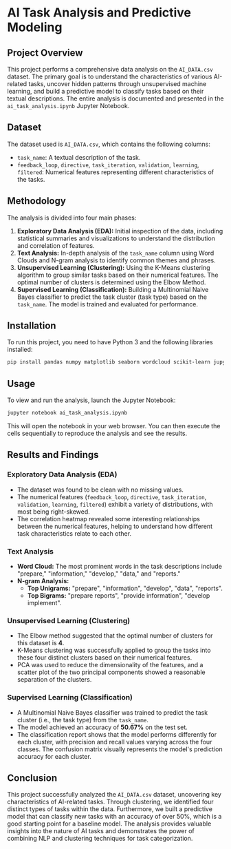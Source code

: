 # AI Task Analysis and Predictive Modeling

## Project Overview

This project performs a comprehensive data analysis on the `AI_DATA.csv` dataset. The primary goal is to understand the characteristics of various AI-related tasks, uncover hidden patterns through unsupervised machine learning, and build a predictive model to classify tasks based on their textual descriptions. The entire analysis is documented and presented in the `ai_task_analysis.ipynb` Jupyter Notebook.

## Dataset

The dataset used is `AI_DATA.csv`, which contains the following columns:

*   `task_name`: A textual description of the task.
*   `feedback_loop`, `directive`, `task_iteration`, `validation`, `learning`, `filtered`: Numerical features representing different characteristics of the tasks.

## Methodology

The analysis is divided into four main phases:

1.  **Exploratory Data Analysis (EDA):** Initial inspection of the data, including statistical summaries and visualizations to understand the distribution and correlation of features.
2.  **Text Analysis:** In-depth analysis of the `task_name` column using Word Clouds and N-gram analysis to identify common themes and phrases.
3.  **Unsupervised Learning (Clustering):** Using the K-Means clustering algorithm to group similar tasks based on their numerical features. The optimal number of clusters is determined using the Elbow Method.
4.  **Supervised Learning (Classification):** Building a Multinomial Naive Bayes classifier to predict the task cluster (task type) based on the `task_name`. The model is trained and evaluated for performance.

## Installation

To run this project, you need to have Python 3 and the following libraries installed:

```bash
pip install pandas numpy matplotlib seaborn wordcloud scikit-learn jupyter
```

## Usage

To view and run the analysis, launch the Jupyter Notebook:

```bash
jupyter notebook ai_task_analysis.ipynb
```

This will open the notebook in your web browser. You can then execute the cells sequentially to reproduce the analysis and see the results.

## Results and Findings

### Exploratory Data Analysis (EDA)

*   The dataset was found to be clean with no missing values.
*   The numerical features (`feedback_loop`, `directive`, `task_iteration`, `validation`, `learning`, `filtered`) exhibit a variety of distributions, with most being right-skewed.
*   The correlation heatmap revealed some interesting relationships between the numerical features, helping to understand how different task characteristics relate to each other.

### Text Analysis

*   **Word Cloud:** The most prominent words in the task descriptions include "prepare," "information," "develop," "data," and "reports."
*   **N-gram Analysis:**
    *   **Top Unigrams:** "prepare", "information", "develop", "data", "reports".
    *   **Top Bigrams:** "prepare reports", "provide information", "develop implement".

### Unsupervised Learning (Clustering)

*   The Elbow method suggested that the optimal number of clusters for this dataset is **4**.
*   K-Means clustering was successfully applied to group the tasks into these four distinct clusters based on their numerical features.
*   PCA was used to reduce the dimensionality of the features, and a scatter plot of the two principal components showed a reasonable separation of the clusters.

### Supervised Learning (Classification)

*   A Multinomial Naive Bayes classifier was trained to predict the task cluster (i.e., the task type) from the `task_name`.
*   The model achieved an accuracy of **50.67%** on the test set.
*   The classification report shows that the model performs differently for each cluster, with precision and recall values varying across the four classes. The confusion matrix visually represents the model's prediction accuracy for each cluster.

## Conclusion

This project successfully analyzed the `AI_DATA.csv` dataset, uncovering key characteristics of AI-related tasks. Through clustering, we identified four distinct types of tasks within the data. Furthermore, we built a predictive model that can classify new tasks with an accuracy of over 50%, which is a good starting point for a baseline model. The analysis provides valuable insights into the nature of AI tasks and demonstrates the power of combining NLP and clustering techniques for task categorization.
